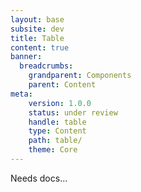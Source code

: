 ```yaml
---
layout: base
subsite: dev
title: Table
content: true
banner:
  breadcrumbs:
    grandparent: Components
    parent: Content
meta:
    version: 1.0.0
    status: under review
    handle: table
    type: Content
    path: table/
    theme: Core
---
```


Needs docs...
